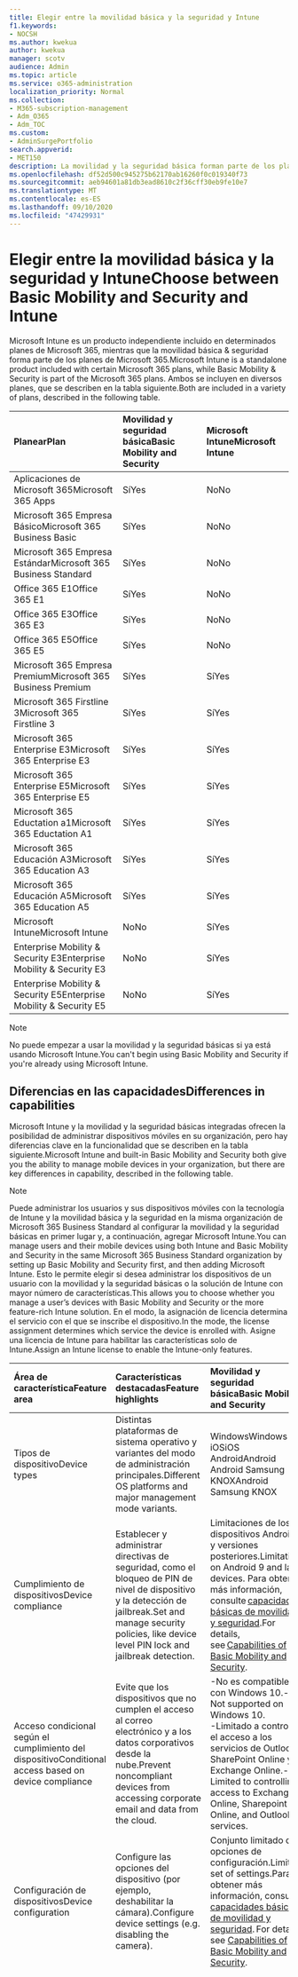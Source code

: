 ```yaml
---
title: Elegir entre la movilidad básica y la seguridad y Intune
f1.keywords:
- NOCSH
ms.author: kwekua
author: kwekua
manager: scotv
audience: Admin
ms.topic: article
ms.service: o365-administration
localization_priority: Normal
ms.collection:
- M365-subscription-management
- Adm_O365
- Adm_TOC
ms.custom:
- AdminSurgePortfolio
search.appverid:
- MET150
description: La movilidad y la seguridad básica forman parte de los planes de Microsoft 365.
ms.openlocfilehash: df52d500c945275b62170ab16260f0c019340f73
ms.sourcegitcommit: aeb94601a81db3ead8610c2f36cff30eb9fe10e7
ms.translationtype: MT
ms.contentlocale: es-ES
ms.lasthandoff: 09/10/2020
ms.locfileid: "47429931"
---
```

# <a name="choose-between-basic-mobility-and-security-and-intune"></a><span data-ttu-id="5e104-103">Elegir entre la movilidad básica y la seguridad y Intune</span><span class="sxs-lookup"><span data-stu-id="5e104-103">Choose between Basic Mobility and Security and Intune</span></span>

<span data-ttu-id="5e104-104">Microsoft Intune es un producto independiente incluido en determinados planes de Microsoft 365, mientras que la movilidad básica & seguridad forma parte de los planes de Microsoft 365.</span><span class="sxs-lookup"><span data-stu-id="5e104-104">Microsoft Intune is a standalone product included with certain Microsoft 365 plans, while Basic Mobility & Security is part of the Microsoft 365 plans.</span></span> <span data-ttu-id="5e104-105">Ambos se incluyen en diversos planes, que se describen en la tabla siguiente.</span><span class="sxs-lookup"><span data-stu-id="5e104-105">Both are included in a variety of plans, described in the following table.</span></span>

|<span data-ttu-id="5e104-106">**Planear**</span><span class="sxs-lookup"><span data-stu-id="5e104-106">**Plan**</span></span>|<span data-ttu-id="5e104-107">**Movilidad y seguridad básica**</span><span class="sxs-lookup"><span data-stu-id="5e104-107">**Basic Mobility and Security**</span></span>|<span data-ttu-id="5e104-108">**Microsoft Intune**</span><span class="sxs-lookup"><span data-stu-id="5e104-108">**Microsoft Intune**</span></span>|
|:-----|:-----|:-----|
|<span data-ttu-id="5e104-109">Aplicaciones de Microsoft 365</span><span class="sxs-lookup"><span data-stu-id="5e104-109">Microsoft 365 Apps</span></span>|<span data-ttu-id="5e104-110">Sí</span><span class="sxs-lookup"><span data-stu-id="5e104-110">Yes</span></span>|<span data-ttu-id="5e104-111">No</span><span class="sxs-lookup"><span data-stu-id="5e104-111">No</span></span>|
|<span data-ttu-id="5e104-112">Microsoft 365 Empresa Básico</span><span class="sxs-lookup"><span data-stu-id="5e104-112">Microsoft 365 Business Basic</span></span>|<span data-ttu-id="5e104-113">Sí</span><span class="sxs-lookup"><span data-stu-id="5e104-113">Yes</span></span>|<span data-ttu-id="5e104-114">No</span><span class="sxs-lookup"><span data-stu-id="5e104-114">No</span></span>|
|<span data-ttu-id="5e104-115">Microsoft 365 Empresa Estándar</span><span class="sxs-lookup"><span data-stu-id="5e104-115">Microsoft 365 Business Standard</span></span>|<span data-ttu-id="5e104-116">Sí</span><span class="sxs-lookup"><span data-stu-id="5e104-116">Yes</span></span>|<span data-ttu-id="5e104-117">No</span><span class="sxs-lookup"><span data-stu-id="5e104-117">No</span></span>|
|<span data-ttu-id="5e104-118">Office 365 E1</span><span class="sxs-lookup"><span data-stu-id="5e104-118">Office 365 E1</span></span> |<span data-ttu-id="5e104-119">Sí</span><span class="sxs-lookup"><span data-stu-id="5e104-119">Yes</span></span>|<span data-ttu-id="5e104-120">No</span><span class="sxs-lookup"><span data-stu-id="5e104-120">No</span></span>|
|<span data-ttu-id="5e104-121">Office 365 E3</span><span class="sxs-lookup"><span data-stu-id="5e104-121">Office 365 E3</span></span> |<span data-ttu-id="5e104-122">Sí</span><span class="sxs-lookup"><span data-stu-id="5e104-122">Yes</span></span>|<span data-ttu-id="5e104-123">No</span><span class="sxs-lookup"><span data-stu-id="5e104-123">No</span></span>|
|<span data-ttu-id="5e104-124">Office 365 E5</span><span class="sxs-lookup"><span data-stu-id="5e104-124">Office 365 E5</span></span> |<span data-ttu-id="5e104-125">Sí</span><span class="sxs-lookup"><span data-stu-id="5e104-125">Yes</span></span>|<span data-ttu-id="5e104-126">No</span><span class="sxs-lookup"><span data-stu-id="5e104-126">No</span></span>|
|<span data-ttu-id="5e104-127">Microsoft 365 Empresa Premium</span><span class="sxs-lookup"><span data-stu-id="5e104-127">Microsoft 365 Business Premium</span></span> |<span data-ttu-id="5e104-128">Sí</span><span class="sxs-lookup"><span data-stu-id="5e104-128">Yes</span></span>|<span data-ttu-id="5e104-129">Sí</span><span class="sxs-lookup"><span data-stu-id="5e104-129">Yes</span></span>|
|<span data-ttu-id="5e104-130">Microsoft 365 Firstline 3</span><span class="sxs-lookup"><span data-stu-id="5e104-130">Microsoft 365 Firstline 3</span></span> |<span data-ttu-id="5e104-131">Sí</span><span class="sxs-lookup"><span data-stu-id="5e104-131">Yes</span></span>|<span data-ttu-id="5e104-132">Sí</span><span class="sxs-lookup"><span data-stu-id="5e104-132">Yes</span></span>|
|<span data-ttu-id="5e104-133">Microsoft 365 Enterprise E3</span><span class="sxs-lookup"><span data-stu-id="5e104-133">Microsoft 365 Enterprise E3</span></span> |<span data-ttu-id="5e104-134">Sí</span><span class="sxs-lookup"><span data-stu-id="5e104-134">Yes</span></span>|<span data-ttu-id="5e104-135">Sí</span><span class="sxs-lookup"><span data-stu-id="5e104-135">Yes</span></span>|
|<span data-ttu-id="5e104-136">Microsoft 365 Enterprise E5</span><span class="sxs-lookup"><span data-stu-id="5e104-136">Microsoft 365 Enterprise E5</span></span> |<span data-ttu-id="5e104-137">Sí</span><span class="sxs-lookup"><span data-stu-id="5e104-137">Yes</span></span>|<span data-ttu-id="5e104-138">Sí</span><span class="sxs-lookup"><span data-stu-id="5e104-138">Yes</span></span>|
|<span data-ttu-id="5e104-139">Microsoft 365 Eductation a1</span><span class="sxs-lookup"><span data-stu-id="5e104-139">Microsoft 365 Eductation A1</span></span> |<span data-ttu-id="5e104-140">Sí</span><span class="sxs-lookup"><span data-stu-id="5e104-140">Yes</span></span>|<span data-ttu-id="5e104-141">Sí</span><span class="sxs-lookup"><span data-stu-id="5e104-141">Yes</span></span>|
|<span data-ttu-id="5e104-142">Microsoft 365 Educación A3</span><span class="sxs-lookup"><span data-stu-id="5e104-142">Microsoft 365 Education A3</span></span> |<span data-ttu-id="5e104-143">Sí</span><span class="sxs-lookup"><span data-stu-id="5e104-143">Yes</span></span>|<span data-ttu-id="5e104-144">Sí</span><span class="sxs-lookup"><span data-stu-id="5e104-144">Yes</span></span>|
|<span data-ttu-id="5e104-145">Microsoft 365 Educación A5</span><span class="sxs-lookup"><span data-stu-id="5e104-145">Microsoft 365 Education A5</span></span> |<span data-ttu-id="5e104-146">Sí</span><span class="sxs-lookup"><span data-stu-id="5e104-146">Yes</span></span>|<span data-ttu-id="5e104-147">Sí</span><span class="sxs-lookup"><span data-stu-id="5e104-147">Yes</span></span>|
|<span data-ttu-id="5e104-148">Microsoft Intune</span><span class="sxs-lookup"><span data-stu-id="5e104-148">Microsoft Intune</span></span> |<span data-ttu-id="5e104-149">No</span><span class="sxs-lookup"><span data-stu-id="5e104-149">No</span></span>|<span data-ttu-id="5e104-150">Sí</span><span class="sxs-lookup"><span data-stu-id="5e104-150">Yes</span></span>|
|<span data-ttu-id="5e104-151">Enterprise Mobility & Security E3</span><span class="sxs-lookup"><span data-stu-id="5e104-151">Enterprise Mobility & Security E3</span></span> |<span data-ttu-id="5e104-152">No</span><span class="sxs-lookup"><span data-stu-id="5e104-152">No</span></span>|<span data-ttu-id="5e104-153">Sí</span><span class="sxs-lookup"><span data-stu-id="5e104-153">Yes</span></span>|
|<span data-ttu-id="5e104-154">Enterprise Mobility & Security E5</span><span class="sxs-lookup"><span data-stu-id="5e104-154">Enterprise Mobility & Security E5</span></span> |<span data-ttu-id="5e104-155">No</span><span class="sxs-lookup"><span data-stu-id="5e104-155">No</span></span>|<span data-ttu-id="5e104-156">Sí</span><span class="sxs-lookup"><span data-stu-id="5e104-156">Yes</span></span>|

>[!NOTE]
><span data-ttu-id="5e104-157">No puede empezar a usar la movilidad y la seguridad básicas si ya está usando Microsoft Intune.</span><span class="sxs-lookup"><span data-stu-id="5e104-157">You can't begin using Basic Mobility and Security if you're already using Microsoft Intune.</span></span>

## <a name="differences-in-capabilities"></a><span data-ttu-id="5e104-158">Diferencias en las capacidades</span><span class="sxs-lookup"><span data-stu-id="5e104-158">Differences in capabilities</span></span>

<span data-ttu-id="5e104-159">Microsoft Intune y la movilidad y la seguridad básicas integradas ofrecen la posibilidad de administrar dispositivos móviles en su organización, pero hay diferencias clave en la funcionalidad que se describen en la tabla siguiente.</span><span class="sxs-lookup"><span data-stu-id="5e104-159">Microsoft Intune and built-in Basic Mobility and Security both give you the ability to manage mobile devices in your organization, but there are key differences in capability, described in the following table.</span></span>

>[!NOTE]
><span data-ttu-id="5e104-160">Puede administrar los usuarios y sus dispositivos móviles con la tecnología de Intune y la movilidad básica y la seguridad en la misma organización de Microsoft 365 Business Standard al configurar la movilidad y la seguridad básicas en primer lugar y, a continuación, agregar Microsoft Intune.</span><span class="sxs-lookup"><span data-stu-id="5e104-160">You can manage users and their mobile devices using both Intune and Basic Mobility and Security in the same Microsoft 365 Business Standard organization by setting up Basic Mobility and Security first, and then adding Microsoft Intune.</span></span> <span data-ttu-id="5e104-161">Esto le permite elegir si desea administrar los dispositivos de un usuario con la movilidad y la seguridad básicas o la solución de Intune con mayor número de características.</span><span class="sxs-lookup"><span data-stu-id="5e104-161">This allows you to choose whether you manage a user’s devices with Basic Mobility and Security or the more feature-rich Intune solution.</span></span> <span data-ttu-id="5e104-162">En el modo, la asignación de licencia determina el servicio con el que se inscribe el dispositivo.</span><span class="sxs-lookup"><span data-stu-id="5e104-162">In the mode, the license assignment determines which service the device is enrolled with.</span></span> <span data-ttu-id="5e104-163">Asigne una licencia de Intune para habilitar las características solo de Intune.</span><span class="sxs-lookup"><span data-stu-id="5e104-163">Assign an Intune license to enable the Intune-only features.</span></span>

|<span data-ttu-id="5e104-164">**Área de característica**</span><span class="sxs-lookup"><span data-stu-id="5e104-164">**Feature area**</span></span>|<span data-ttu-id="5e104-165">**Características destacadas**</span><span class="sxs-lookup"><span data-stu-id="5e104-165">**Feature highlights**</span></span>|<span data-ttu-id="5e104-166">**Movilidad y seguridad básica**</span><span class="sxs-lookup"><span data-stu-id="5e104-166">**Basic Mobility and Security**</span></span>|<span data-ttu-id="5e104-167">**Microsoft Intune**</span><span class="sxs-lookup"><span data-stu-id="5e104-167">**Microsoft Intune**</span></span>|
|:-----|:-----|:-----|:-----|
|<span data-ttu-id="5e104-168">Tipos de dispositivo</span><span class="sxs-lookup"><span data-stu-id="5e104-168">Device types</span></span>|<span data-ttu-id="5e104-169">Distintas plataformas de sistema operativo y variantes del modo de administración principales.</span><span class="sxs-lookup"><span data-stu-id="5e104-169">Different OS platforms and major management mode variants.</span></span> |<span data-ttu-id="5e104-170">Windows</span><span class="sxs-lookup"><span data-stu-id="5e104-170">Windows</span></span><br/><span data-ttu-id="5e104-171">iOS</span><span class="sxs-lookup"><span data-stu-id="5e104-171">iOS</span></span><br/><span data-ttu-id="5e104-172">Android</span><span class="sxs-lookup"><span data-stu-id="5e104-172">Android</span></span><br/><span data-ttu-id="5e104-173">Android Samsung KNOX</span><span class="sxs-lookup"><span data-stu-id="5e104-173">Android Samsung KNOX</span></span><br/>|<span data-ttu-id="5e104-174">Windows</span><span class="sxs-lookup"><span data-stu-id="5e104-174">Windows</span></span><br/><span data-ttu-id="5e104-175">iOS</span><span class="sxs-lookup"><span data-stu-id="5e104-175">iOS</span></span><br/><span data-ttu-id="5e104-176">Android</span><span class="sxs-lookup"><span data-stu-id="5e104-176">Android</span></span><br/><span data-ttu-id="5e104-177">Android Samsung KNOX</span><span class="sxs-lookup"><span data-stu-id="5e104-177">Android Samsung KNOX</span></span><br/><span data-ttu-id="5e104-178">Mac OS</span><span class="sxs-lookup"><span data-stu-id="5e104-178">mac OS</span></span><br/><span data-ttu-id="5e104-179">iPad OS</span><span class="sxs-lookup"><span data-stu-id="5e104-179">iPad OS</span></span>|
|<span data-ttu-id="5e104-180">Cumplimiento de dispositivos</span><span class="sxs-lookup"><span data-stu-id="5e104-180">Device compliance</span></span>|<span data-ttu-id="5e104-181">Establecer y administrar directivas de seguridad, como el bloqueo de PIN de nivel de dispositivo y la detección de jailbreak.</span><span class="sxs-lookup"><span data-stu-id="5e104-181">Set and manage security policies, like device level PIN lock and jailbreak detection.</span></span> |<span data-ttu-id="5e104-182">Limitaciones de los dispositivos Android 9 y versiones posteriores.</span><span class="sxs-lookup"><span data-stu-id="5e104-182">Limitations on Android 9 and later devices.</span></span> <span data-ttu-id="5e104-183">Para obtener más información, consulte [capacidades básicas de movilidad y seguridad](capabilities.md).</span><span class="sxs-lookup"><span data-stu-id="5e104-183">For details, see [Capabilities of Basic Mobility and Security](capabilities.md).</span></span>|<span data-ttu-id="5e104-184">Sí</span><span class="sxs-lookup"><span data-stu-id="5e104-184">Yes</span></span>|
|<span data-ttu-id="5e104-185">Acceso condicional según el cumplimiento del dispositivo</span><span class="sxs-lookup"><span data-stu-id="5e104-185">Conditional access based on device compliance</span></span> |<span data-ttu-id="5e104-186">Evite que los dispositivos que no cumplen el acceso al correo electrónico y a los datos corporativos desde la nube.</span><span class="sxs-lookup"><span data-stu-id="5e104-186">Prevent noncompliant devices from accessing corporate email and data from the cloud.</span></span> |<span data-ttu-id="5e104-187">-No es compatible con Windows 10.</span><span class="sxs-lookup"><span data-stu-id="5e104-187">- Not supported on Windows 10.</span></span><br/><span data-ttu-id="5e104-188">-Limitado a controlar el acceso a los servicios de Outlook, SharePoint Online y Exchange Online.</span><span class="sxs-lookup"><span data-stu-id="5e104-188">- Limited to controlling access to Exchange Online, Sharepoint Online, and Outlook services.</span></span> |<span data-ttu-id="5e104-189">No</span><span class="sxs-lookup"><span data-stu-id="5e104-189">No</span></span>|
|<span data-ttu-id="5e104-190">Configuración de dispositivos</span><span class="sxs-lookup"><span data-stu-id="5e104-190">Device configuration</span></span>  |<span data-ttu-id="5e104-191">Configure las opciones del dispositivo (por ejemplo, deshabilitar la cámara).</span><span class="sxs-lookup"><span data-stu-id="5e104-191">Configure device settings (e.g. disabling the camera).</span></span> |<span data-ttu-id="5e104-192">Conjunto limitado de opciones de configuración.</span><span class="sxs-lookup"><span data-stu-id="5e104-192">Limited set of settings.</span></span><span data-ttu-id="5e104-193">Para obtener más información, consulte [capacidades básicas de movilidad y seguridad](capabilities.md).</span><span class="sxs-lookup"><span data-stu-id="5e104-193"> For details, see [Capabilities of Basic Mobility and Security](capabilities.md).</span></span> |<span data-ttu-id="5e104-194">Sí</span><span class="sxs-lookup"><span data-stu-id="5e104-194">Yes</span></span>|
|<span data-ttu-id="5e104-195">Acciones remotas</span><span class="sxs-lookup"><span data-stu-id="5e104-195">Remote actions</span></span>  |<span data-ttu-id="5e104-196">Enviar comandos a dispositivos a través de Internet.</span><span class="sxs-lookup"><span data-stu-id="5e104-196">Send commands to devices over the internet.</span></span> <span data-ttu-id="5e104-197">Por ejemplo, quitar datos de Office del dispositivo de un empleado y dejar los datos personales en su ubicación (retirar).</span><span class="sxs-lookup"><span data-stu-id="5e104-197">For example, remove Office data from an employee’s device while leaving personal data in place (Retire).</span></span> |<span data-ttu-id="5e104-198">Retirar</span><span class="sxs-lookup"><span data-stu-id="5e104-198">Retire</span></span><br/><span data-ttu-id="5e104-199">Barrido</span><span class="sxs-lookup"><span data-stu-id="5e104-199">Wipe</span></span><br/><span data-ttu-id="5e104-200">Eliminar</span><span class="sxs-lookup"><span data-stu-id="5e104-200">Delete</span></span>|<span data-ttu-id="5e104-201">-Restablecimiento del piloto automático (solo Windows)</span><span class="sxs-lookup"><span data-stu-id="5e104-201">-   Autopilot reset (Windows only)</span></span><br/><span data-ttu-id="5e104-202">- Rotación de clave de [BitLocker](https://docs.microsoft.com/mem/intune/protect/encrypt-devices#rotate-bitlocker-recovery-keys)   (Solo Windows)</span><span class="sxs-lookup"><span data-stu-id="5e104-202">- [Bitlocker key rotation](https://docs.microsoft.com/mem/intune/protect/encrypt-devices#rotate-bitlocker-recovery-keys) (Windows only)</span></span><br/><span data-ttu-id="5e104-203">- [Eliminar](https://docs.microsoft.com/mem/intune/remote-actions/devices-wipe#delete-devices-from-the-intune-portal)</span><span class="sxs-lookup"><span data-stu-id="5e104-203">- [Delete](https://docs.microsoft.com/mem/intune/remote-actions/devices-wipe#delete-devices-from-the-intune-portal)</span></span><br/><span data-ttu-id="5e104-204">- [Deshabilitar el Loc](https://docs.microsoft.com/mem/intune/remote-actions/device-activation-lock-disable)   de activación (solo iOS)</span><span class="sxs-lookup"><span data-stu-id="5e104-204">- [Disable activation loc](https://docs.microsoft.com/mem/intune/remote-actions/device-activation-lock-disable) (iOS only)</span></span><br/><span data-ttu-id="5e104-205">- [Comienzo fresco](https://docs.microsoft.com/mem/intune/remote-actions/device-fresh-start)   (Solo Windows)</span><span class="sxs-lookup"><span data-stu-id="5e104-205">- [Fresh start](https://docs.microsoft.com/mem/intune/remote-actions/device-fresh-start) (Windows only)</span></span><br/><span data-ttu-id="5e104-206">- [Examen completo](https://docs.microsoft.com/mem/intune/configuration/device-restrictions-windows-10#microsoft-defender-antivirus)   (Solo Windows 10)</span><span class="sxs-lookup"><span data-stu-id="5e104-206">- [Full scan](https://docs.microsoft.com/mem/intune/configuration/device-restrictions-windows-10#microsoft-defender-antivirus) (Windows 10 only)</span></span><br/><span data-ttu-id="5e104-207">- [Buscar dispositivo](https://docs.microsoft.com/mem/intune/remote-actions/device-locate)   (solo iOS)</span><span class="sxs-lookup"><span data-stu-id="5e104-207">- [Locate device](https://docs.microsoft.com/mem/intune/remote-actions/device-locate) (iOS only)</span></span><br/><span data-ttu-id="5e104-208">- [Modo perdido](https://docs.microsoft.com/mem/intune/remote-actions/device-lost-mode)   (solo iOS)</span><span class="sxs-lookup"><span data-stu-id="5e104-208">- [Lost mode](https://docs.microsoft.com/mem/intune/remote-actions/device-lost-mode) (iOS only)</span></span><br/><span data-ttu-id="5e104-209">- [Examen rápido](https://docs.microsoft.com/mem/intune/configuration/device-restrictions-windows-10#microsoft-defender-antivirus)(solo Windows 10)</span><span class="sxs-lookup"><span data-stu-id="5e104-209">- [Quick scan](https://docs.microsoft.com/mem/intune/configuration/device-restrictions-windows-10#microsoft-defender-antivirus)(Windows 10 only)</span></span><br/><span data-ttu-id="5e104-210">- [Control remoto para Android](https://docs.microsoft.com/mem/intune/remote-actions/teamviewer-support)</span><span class="sxs-lookup"><span data-stu-id="5e104-210">- [Remote control for Android](https://docs.microsoft.com/mem/intune/remote-actions/teamviewer-support)</span></span><br/><span data-ttu-id="5e104-211">- [Bloqueo remoto](https://docs.microsoft.com/mem/intune/remote-actions/device-remote-lock)</span><span class="sxs-lookup"><span data-stu-id="5e104-211">- [Remote lock](https://docs.microsoft.com/mem/intune/remote-actions/device-remote-lock)</span></span><br/><span data-ttu-id="5e104-212">- [Cambiar el nombre del dispositivo](https://docs.microsoft.com/mem/intune/remote-actions/device-rename)</span><span class="sxs-lookup"><span data-stu-id="5e104-212">- [Rename device](https://docs.microsoft.com/mem/intune/remote-actions/device-rename)</span></span><br/><span data-ttu-id="5e104-213">- [Restablecer código de acceso](https://docs.microsoft.com/mem/intune/remote-actions/device-passcode-reset)</span><span class="sxs-lookup"><span data-stu-id="5e104-213">- [Reset passcode](https://docs.microsoft.com/mem/intune/remote-actions/device-passcode-reset)</span></span><br/><span data-ttu-id="5e104-214">- [Reiniciar](https://docs.microsoft.com/mem/intune/remote-actions/device-restart)   (Solo Windows)</span><span class="sxs-lookup"><span data-stu-id="5e104-214">- [Restart](https://docs.microsoft.com/mem/intune/remote-actions/device-restart) (Windows only)</span></span><br/><span data-ttu-id="5e104-215">- [Dar](https://docs.microsoft.com/mem/intune/remote-actions/devices-wipe#retire)</span><span class="sxs-lookup"><span data-stu-id="5e104-215">- [Retire](https://docs.microsoft.com/mem/intune/remote-actions/devices-wipe#retire)</span></span><br/><span data-ttu-id="5e104-216">-Actualizar la inteligencia de seguridad de Windows Defender (solo Windows)</span><span class="sxs-lookup"><span data-stu-id="5e104-216">- Update Windows Defender Security Intelligence (Windows only)</span></span><br/><span data-ttu-id="5e104-217">-Restablecimiento del PIN para Windows 10 (solo Windows)</span><span class="sxs-lookup"><span data-stu-id="5e104-217">- Windows 10 PIN reset (Windows only)</span></span><br/><span data-ttu-id="5e104-218">- [Borra](https://docs.microsoft.com/mem/intune/remote-actions/devices-wipe#wipe)</span><span class="sxs-lookup"><span data-stu-id="5e104-218">- [Wipe](https://docs.microsoft.com/mem/intune/remote-actions/devices-wipe#wipe)</span></span><br/><span data-ttu-id="5e104-219">- [Enviar notificaciones personalizadas](https://docs.microsoft.com/mem/intune/remote-actions/custom-notifications#send-a-custom-notification-to-a-single-device)   (Android, iOS, so iPad)</span><span class="sxs-lookup"><span data-stu-id="5e104-219">- [Send custom notifications](https://docs.microsoft.com/mem/intune/remote-actions/custom-notifications#send-a-custom-notification-to-a-single-device) (Android, iOS, iPad OS)</span></span><br/><span data-ttu-id="5e104-220">- [Sincronizar dispositivo](https://docs.microsoft.com/mem/intune/remote-actions/device-sync)</span><span class="sxs-lookup"><span data-stu-id="5e104-220">- [Synchronize device](https://docs.microsoft.com/mem/intune/remote-actions/device-sync)</span></span>|
|<span data-ttu-id="5e104-221">Perfiles de correo electrónico</span><span class="sxs-lookup"><span data-stu-id="5e104-221">Email profiles</span></span>  |<span data-ttu-id="5e104-222">Aprovisione un perfil de correo electrónico nativo en el dispositivo.</span><span class="sxs-lookup"><span data-stu-id="5e104-222">Provision a native email profile on the device.</span></span> |<span data-ttu-id="5e104-223">Sí</span><span class="sxs-lookup"><span data-stu-id="5e104-223">Yes</span></span>|<span data-ttu-id="5e104-224">Sí</span><span class="sxs-lookup"><span data-stu-id="5e104-224">Yes</span></span>|
|<span data-ttu-id="5e104-225">Perfiles de WIFI</span><span class="sxs-lookup"><span data-stu-id="5e104-225">WIFI profiles</span></span> |<span data-ttu-id="5e104-226">Aprovisione un perfil WIFI nativo en el dispositivo.</span><span class="sxs-lookup"><span data-stu-id="5e104-226">Provision a native WIFI profile on the device.</span></span> |<span data-ttu-id="5e104-227">No</span><span class="sxs-lookup"><span data-stu-id="5e104-227">No</span></span>|<span data-ttu-id="5e104-228">Sí</span><span class="sxs-lookup"><span data-stu-id="5e104-228">Yes</span></span>|
|<span data-ttu-id="5e104-229">Perfiles de VPN</span><span class="sxs-lookup"><span data-stu-id="5e104-229">VPN profiles</span></span> |<span data-ttu-id="5e104-230">Aprovisione un perfil de VPN nativo en el dispositivo.</span><span class="sxs-lookup"><span data-stu-id="5e104-230">Provision a native VPN profile on the device.</span></span> |<span data-ttu-id="5e104-231">No</span><span class="sxs-lookup"><span data-stu-id="5e104-231">No</span></span>|<span data-ttu-id="5e104-232">Sí</span><span class="sxs-lookup"><span data-stu-id="5e104-232">Yes</span></span>|
|<span data-ttu-id="5e104-233">Administración de aplicaciones de MDM</span><span class="sxs-lookup"><span data-stu-id="5e104-233">MDM application management</span></span>  |<span data-ttu-id="5e104-234">Implemente las aplicaciones de línea de negocio internas y de las tiendas de aplicaciones a los usuarios.</span><span class="sxs-lookup"><span data-stu-id="5e104-234">Deploy your internal line-of-business apps and from apps stores to users.</span></span> |<span data-ttu-id="5e104-235">No</span><span class="sxs-lookup"><span data-stu-id="5e104-235">No</span></span>|<span data-ttu-id="5e104-236">Sí</span><span class="sxs-lookup"><span data-stu-id="5e104-236">Yes</span></span>|
|<span data-ttu-id="5e104-237">Protección de aplicaciones móviles</span><span class="sxs-lookup"><span data-stu-id="5e104-237">Mobile application protection</span></span>  |<span data-ttu-id="5e104-238">Habilite a los usuarios para que tengan acceso seguro a la información de la empresa con las aplicaciones móviles de Office y de línea de negocio que sepan, a la vez que garantizan la seguridad de los datos al ayudar a restringir acciones como copiar, cortar, pegar y guardar como solo para las aplicaciones que se han administrado para los datos corporativos.</span><span class="sxs-lookup"><span data-stu-id="5e104-238">Enable your users to securely access corporate information using the Office mobile and line-of-business apps they know, while ensuring security of data by helping to restrict actions like copy, cut, paste, and save as, to only those apps managed approved for corporate data.</span></span> <span data-ttu-id="5e104-239">Funciona incluso si los dispositivos no están inscritos en MDM.</span><span class="sxs-lookup"><span data-stu-id="5e104-239">Works even if the devices are not enrolled to MDM.</span></span> <span data-ttu-id="5e104-240">Consulte proteger datos de aplicaciones mediante directivas de MAM.</span><span class="sxs-lookup"><span data-stu-id="5e104-240">See Protect app data using MAM policies.</span></span> |<span data-ttu-id="5e104-241">No</span><span class="sxs-lookup"><span data-stu-id="5e104-241">No</span></span>|<span data-ttu-id="5e104-242">Sí</span><span class="sxs-lookup"><span data-stu-id="5e104-242">Yes</span></span>|
|<span data-ttu-id="5e104-243">Managed Browser</span><span class="sxs-lookup"><span data-stu-id="5e104-243">Managed browser</span></span>  |<span data-ttu-id="5e104-244">Habilitar la exploración Web más segura con la aplicación perimetral.</span><span class="sxs-lookup"><span data-stu-id="5e104-244">Enable more secure web browsing using the Edge app.</span></span> |<span data-ttu-id="5e104-245">No</span><span class="sxs-lookup"><span data-stu-id="5e104-245">No</span></span>|<span data-ttu-id="5e104-246">Sí</span><span class="sxs-lookup"><span data-stu-id="5e104-246">Yes</span></span>|
|<span data-ttu-id="5e104-247">Programas de inscripción sin interacción</span><span class="sxs-lookup"><span data-stu-id="5e104-247">Zero touch enrollment programs</span></span> |<span data-ttu-id="5e104-248">Inscriba gran cantidad de dispositivos de propiedad corporativa, a la vez que simplifica la configuración del usuario.</span><span class="sxs-lookup"><span data-stu-id="5e104-248">Enroll large numbers of corporate-owned devices, while simplifying user set up.</span></span> |<span data-ttu-id="5e104-249">No</span><span class="sxs-lookup"><span data-stu-id="5e104-249">No</span></span>|<span data-ttu-id="5e104-250">Sí</span><span class="sxs-lookup"><span data-stu-id="5e104-250">Yes</span></span>|
